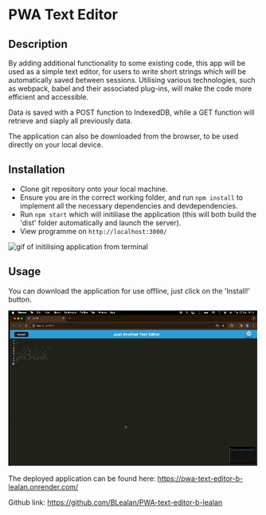 # PWA Text Editor

## Description

By adding additional functionality to some existing code, this app will be used as a simple text editor, for users to write short strings which will be automatically saved between sessions. Utilising various technologies, such as webpack, babel and their associated plug-ins, will make the code more efficient and accessible.

Data is saved with a POST function to IndexedDB, while a GET function will retrieve and siaply all previously data.

The application can also be downloaded from the browser, to be used directly on your local device.

## Installation

- Clone git repository onto your local machine.
- Ensure you are in the correct working folder, and run `npm install` to implement all the necessary dependencies and devdependencies.
- Run `npm start` which will initiliase the application (this will both build the 'dist' folder automatically and launch the server).
- View programme on `http://localhost:3000/`

![gif of initilising application from terminal](./Assets/pwa-jate-npm.gif)

## Usage

You can download the application for use offline, just click on the 'Install!' button.

![gif of installing application from browser](./Assets/pwa-jate-browser-install.gif)

The deployed application can be found here: https://pwa-text-editor-b-lealan.onrender.com/

Github link: https://github.com/BLealan/PWA-text-editor-b-lealan